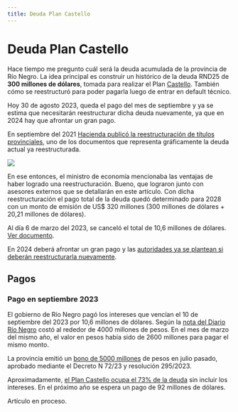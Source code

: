 ```yaml
---
title: Deuda Plan Castello
---
```

# Deuda Plan Castello

Hace tiempo me pregunto cuál será la deuda acumulada de la provincia de Río Negro. La idea principal es construir un histórico de la deuda RND25 de **300 millones de dólares**, tomada para realizar el Plan [Castello](https://es.wikipedia.org/wiki/Edgardo_Castello). También cómo se reestructuró para poder pagarla luego de entrar en default técnico.

Hoy 30 de agosto 2023, queda el pago del mes de septiembre y ya se estima que necesitarán reestructurar dicha deuda nuevamente, ya que en 2024 hay que afrontar un gran pago.

En septiembre del 2021 [Hacienda publicó la reestructuración de títulos provinciales](https://www.economia.gob.ar/dnap/deuda/bonos/Reestructuraci%C3%B3n%20T%C3%ADtulos%20Provinciales%20(septiembre).pdf), uno de los documentos que representa gráficamente la deuda actual ya reestructurada.

![](https://imgur.com/CswycVo.png)

En ese entonces, el ministro de economía mencionaba las ventajas de haber logrado una reestructuración. Bueno, que lograron junto con asesores externos que se detallarán en este artículo. Con dicha reestructuración el pago total de la deuda quedó determinado para 2028 con un monto de emisión de US$ 320 millones (300 millones de dólares + 20,21 millones de dólares). 

Al día 6 de marzo del 2023, se canceló el total de 10,6 millones de dólares. [Ver documento](https://ws.bolsar.info/descarga/pdf/422848.pdf). 

En 2024 deberá afrontar un gran pago y las [autoridades ya se plantean si deberán reestructurarla nuevamente](https://www.rionegro.com.ar/politica/piensan-en-otra-refinanciacion-de-pagos-del-plan-castello-en-rio-negro-2802514/).

## Pagos
### Pago en septiembre 2023
El gobierno de Río Negro pagó los intereses que vencían el 10 de septiembre del 2023 por 10,6 millones de dólares. Según la [nota del Diario Río Negro](https://www.rionegro.com.ar/politica/rio-negro-ya-giro-4-000-millones-para-la-cuota-de-intereses-del-plan-castello-3129550/) costó al rededor de 4000 millones de pesos. En el mes de marzo del mismo año, el valor en pesos había sido de 2600 millones para pagar el mismo monto. 

La provincia emitió un [bono de 5000 millones](https://ws.bolsar.info/descarga/pdf/431935.pdf) de pesos en julio pasado, aprobado mediante el Decreto N 72/23 y resolución 295/2023.

Aproximadamente, [el Plan Castello ocupa el 73% de la deuda](https://www.rionegro.com.ar/politica/la-devaluacion-tiene-un-impacto-inmediato-en-la-deuda-en-dolares-de-rio-negro-3087619/) sin incluir los intereses. En el próximo año se espera un pago de 92 millones de dólares.

Artículo en proceso.